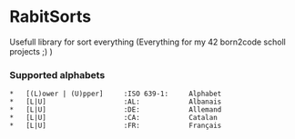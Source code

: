 RabitSorts
==========

Usefull library for sort everything (Everything for my 42 born2code scholl projects ;) )


### Supported alphabets
	*	[(L)ower | (U)pper]		:ISO 639-1:		Alphabet
	*	[L|U]					:AL:			Albanais
	*	[L|U]					:DE:			Allemand
	*	[L|U]					:CA:			Catalan
	*	[L|U]					:FR:			Français